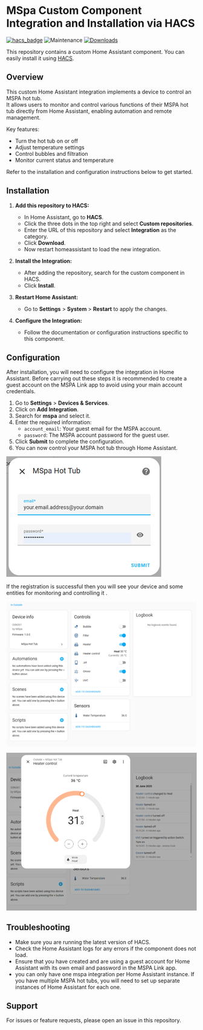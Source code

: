 # MSpa Custom Component Integration and Installation via HACS


[![hacs_badge](https://img.shields.io/badge/HACS-Custom-orange.svg)](https://github.com/custom-components/hacs) ![Maintenance](https://img.shields.io/maintenance/yes/2025.svg)
[![Downloads](https://img.shields.io/github/downloads/jm-cook/mspa-homeassistant/total.svg)](https://github.com/jm-cook/mspa-homeassistant/releases)

This repository contains a custom Home Assistant component. You can easily install it using [HACS](https://hacs.xyz/).

## Overview

This custom Home Assistant integration implements a device to control an MSPA hot tub.  
It allows users to monitor and control various functions of their MSPA hot tub directly from Home Assistant, enabling automation and remote management.

Key features:
- Turn the hot tub on or off
- Adjust temperature settings
- Control bubbles and filtration
- Monitor current status and temperature

Refer to the installation and configuration instructions below to get started.

## Installation

1. **Add this repository to HACS:**
    - In Home Assistant, go to **HACS**.
    - Click the three dots in the top right and select **Custom repositories**.
    - Enter the URL of this repository and select **Integration** as the category.
    - Click **Download**.
    - Now restart homeassistant to load the new integration.

2. **Install the Integration:**
    - After adding the repository, search for the custom component in HACS.
    - Click **Install**.

3. **Restart Home Assistant:**
    - Go to **Settings** > **System** > **Restart** to apply the changes.

4. **Configure the Integration:**
    - Follow the documentation or configuration instructions specific to this component.



## Configuration

After installation, you will need to configure the integration in Home Assistant. Before carrying out these steps it is recommended to 
create a guest account on the MSPA Link app to avoid using your main account credentials.

1. Go to **Settings** > **Devices & Services**.
2. Click on **Add Integration**.
3. Search for **mspa** and select it.
4. Enter the required information:
   - `account_email`: Your guest email for the MSPA account.
   - `password`: The MSPA account password for the guest user.
5. Click **Submit** to complete the configuration.
6. You can now control your MSPA hot tub through Home Assistant.


![img.png](img/img3.png)

If the registration is successful then you will see your device and 
some entities for monitoring and controlling it .

![img.png](img/img.png)

![img.png](img/img2.png)

## Troubleshooting

- Make sure you are running the latest version of HACS.
- Check the Home Assistant logs for any errors if the component does not load.
- Ensure that you have created and are using a guest account for Home Assistant with its own email and password in the MSPA Link app.
- you can only have one mspa integration per Home Assistant instance. If you have multiple MSPA hot tubs, you will need to set up separate instances of Home Assistant for each one.


## Support

For issues or feature requests, please open an issue in this repository.